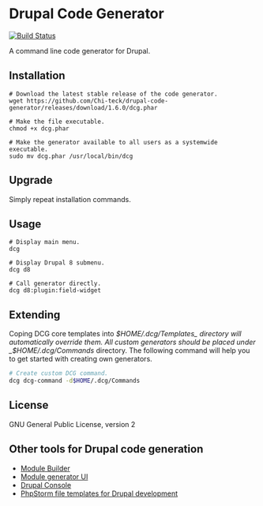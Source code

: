 # Drupal Code Generator

[![Build Status](https://travis-ci.org/Chi-teck/drupal-code-generator.svg?branch=master)](https://travis-ci.org/Chi-teck/drupal-code-generator)

A command line code generator for Drupal.

## Installation

```shell
# Download the latest stable release of the code generator.
wget https://github.com/Chi-teck/drupal-code-generator/releases/download/1.6.0/dcg.phar

# Make the file executable.
chmod +x dcg.phar

# Make the generator available to all users as a systemwide executable.
sudo mv dcg.phar /usr/local/bin/dcg
```

## Upgrade
Simply repeat installation commands.

## Usage
```shell
# Display main menu.
dcg

# Display Drupal 8 submenu.
dcg d8

# Call generator directly.
dcg d8:plugin:field-widget
```

## Extending
Coping DCG core templates into _$HOME/.dcg/Templates_ directory  will automatically override them. All custom generators should be placed under _$HOME/.dcg/Commands_ directory. The following command will help you to get started with creating own generators.
```bash
# Create custom DCG command.
dcg dcg-command -d$HOME/.dcg/Commands
```

## License
GNU General Public License, version 2

## Other tools for Drupal code generation

- [Module Builder](https://www.drupal.org/project/module_builder)
- [Module generator UI](https://www.drupal.org/project/generator_ui)
- [Drupal Console](https://github.com/hechoendrupal/DrupalAppConsole)
- [PhpStorm file templates for Drupal development](https://github.com/Chi-teck/PhpStorm-Drupal-Templates)

